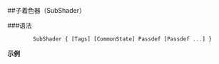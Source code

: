 ##子着色器（SubShader）

###语法
```javascript
        SubShader { [Tags] [CommonState] Passdef [Passdef ...] }
```


**示例**
























